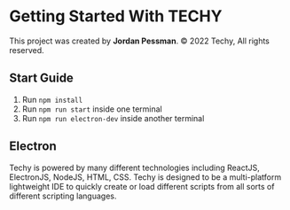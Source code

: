 # Getting Started With TECHY

This project was created by **Jordan Pessman**. © 2022 Techy, All rights reserved.

## Start Guide

1. Run `npm install`
2. Run `npm run start` inside one terminal
3. Run `npm run electron-dev` inside another terminal

## Electron

Techy is powered by many different technologies including ReactJS, ElectronJS, NodeJS, HTML, CSS. Techy is designed to be a multi-platform lightweight IDE to quickly create or load different scripts from all sorts of different scripting languages.
